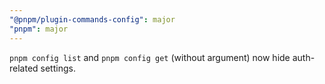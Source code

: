 ```yaml
---
"@pnpm/plugin-commands-config": major
"pnpm": major
---
```


`pnpm config list` and `pnpm config get` (without argument) now hide auth-related settings.
